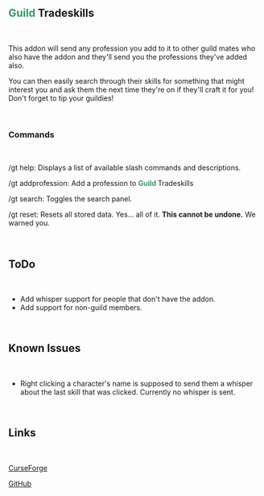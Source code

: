<h2><span style="color: #339966;"><strong>Guild</strong>&nbsp;</span>Tradeskills</h2>
<p>&nbsp;</p>
<p>This addon will send any profession you add to it to other guild mates who also have the addon and they'll send you the professions they've added also.</p>
<p>You can then easily search through their skills for something that might interest you and ask them the next time they're on if they'll craft it for you! Don't forget to tip your guildies!</p>
<p>&nbsp;</p>
<h3><a id="user-content-commands" class="anchor" href="https://github.com/Chalos-Atiesh/GuildTradeskills/blob/master/README.md#commands" aria-hidden="true"></a>Commands</h3>
<p>&nbsp;</p>
<p>/gt help: Displays a list of available slash commands and descriptions.</p>
<p>/gt addprofession: Add a profession to&nbsp;<span style="color: #339966;"><strong>Guild&nbsp;</strong></span>Tradeskills</p>
<p>/gt search: Toggles the search panel.</p>
<p>/gt reset: Resets all stored data. Yes... all of it.&nbsp;<strong>This cannot be undone.</strong>&nbsp;We warned you.</p>
<p>&nbsp;</p>
<h2><a id="user-content-todo" class="anchor" href="https://github.com/Chalos-Atiesh/GuildTradeskills/blob/master/README.md#todo" aria-hidden="true"></a>ToDo</h2>
<p>&nbsp;</p>
<ul>
<li>Add whisper support for people that don't have the addon.</li>
<li>Add support for non-guild members.</li>
</ul>
<p>&nbsp;</p>
<h2><a id="user-content-known-issues" class="anchor" href="https://github.com/Chalos-Atiesh/GuildTradeskills/blob/master/README.md#known-issues" aria-hidden="true"></a>Known Issues</h2>
<p>&nbsp;</p>
<ul>
<li>Right clicking a character's name is supposed to send them a whisper about the last skill that was clicked. Currently no whisper is sent.</li>
</ul>
<p>&nbsp;</p>
<h2><a id="user-content-links" class="anchor" href="https://github.com/Chalos-Atiesh/GuildTradeskills/blob/master/README.md#links" aria-hidden="true"></a>Links</h2>
<p>&nbsp;</p>
<p><a href="https://www.curseforge.com/wow/addons/guild-tradeskills/settings/general" rel="nofollow">CurseForge</a></p>
<p><a href="https://github.com/Chalos-Atiesh/GuildTradeskills">GitHub</a></p>